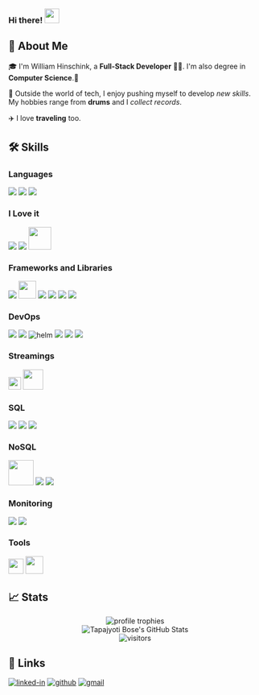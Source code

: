 ### Hi there! <img src="https://media.giphy.com/media/hvRJCLFzcasrR4ia7z/giphy.gif" width="29px" height="29px">

<!--
**WilliamHinschink/WilliamHinschink** is a ✨ _special_ ✨ repository because its `README.md` (this file) appears on your GitHub profile.

Here are some ideas to get you started:

- 🔭 I’m currently working on ...
- 🌱 I’m currently learning ...
- 👯 I’m looking to collaborate on ...
- 🤔 I’m looking for help with ...
- 💬 Ask me about ...
- 📫 How to reach me: ...
- 😄 Pronouns: ...
- ⚡ Fun fact: ...
-->
## 🚀 About Me

🎓 I'm William Hinschink, a **Full-Stack Developer** 👨‍💻. I'm also degree in **Computer Science**.🏅

🥁 Outside the world of tech, I enjoy pushing myself to develop *new skills*. My hobbies range from **drums** and I *collect records*.

✈️ I love **traveling** too.

## 🛠️ Skills

### Languages

<img src="https://img.icons8.com/color/35/000000/java-coffee-cup-logo--v2.png"/> <img src="https://img.icons8.com/color/35/typescript--v2.png"/> <img src="https://img.icons8.com/color/35/golang.png"/>

### I Love it

<img src="https://img.icons8.com/color/35/kotlin.png"/> <img src="https://img.icons8.com/color/35/python.png"/> <img src="https://upload.wikimedia.org/wikipedia/commons/thumb/3/36/Groovy-logo.svg/1200px-Groovy-logo.svg.png" width="45"/>

### Frameworks and Libraries

<img src="https://img.icons8.com/color/35/spring-logo.png"/> <img src="https://seeklogo.com/images/Q/quarkus-logo-C9F006782E-seeklogo.com.png" width="35"/> <img src="https://img.icons8.com/color/35/react-native.png"/> <img src="https://img.icons8.com/fluency/35/flutter.png"/> <img src="https://img.icons8.com/color/35/material-ui.png"/> <img src="https://img.icons8.com/fluency/35/node-js.png"/>

### DevOps

<img src="https://img.icons8.com/color/35/jenkins.png" /> <img src="https://img.icons8.com/color/35/kubernetes.png" /> <img src="https://img.icons8.com/external-bearicons-flat-bearicons/35/external-Helm-navigation-and-maps-bearicons-flat-bearicons.png" alt="helm"/> <img src="https://img.icons8.com/fluency/35/terraform.png"/> <img src="https://img.icons8.com/fluency/35/docker.png"/> <img src="https://img.icons8.com/color/35/gitlab.png"/>

### Streamings

<img src="http://cdn.onlinewebfonts.com/svg/img_465060.png" width="25"/> <img src="https://cdn.freebiesupply.com/logos/thumbs/2x/rabbitmq-logo.png" width="40"/>

### SQL

<img src="https://img.icons8.com/color/35/oracle-logo.png"/> <img src="https://img.icons8.com/color/35/postgreesql.png"/> <img src="https://img.icons8.com/fluency/35/mysql-logo.png"/>

### NoSQL

<img src="https://download.logo.wine/logo/Apache_Cassandra/Apache_Cassandra-Logo.wine.png" width="50"/> <img src="https://img.icons8.com/color/35/mongodb.png"/> <img src="https://img.icons8.com/color/35/elasticsearch.png"/>

### Monitoring

<img src="https://img.icons8.com/fluency/35/prometheus-app.png"/> <img src="https://img.icons8.com/color/35/grafana.png"/>

### Tools
<img src="https://cdn.icon-icons.com/icons2/2107/PNG/512/file_type_maven_icon_130397.png" width="30"/> <img src="https://cdn.icon-icons.com/icons2/2107/PNG/512/file_type_light_gradle_icon_130462.png" width="35"/>


## 📈 Stats

<div align="center">
    <img src="https://github-profile-trophy.vercel.app/?username=WilliamHinschink&row=1&column=6&margin-h=8&theme=darkhub&count_private=true&margin-w=15&no-frame=true" alt="profile trophies" />
    <br />
    <img src="https://github-readme-stats.vercel.app/api?username=WilliamHinschink&show_icons=true&hide_border=true" alt="Tapajyoti Bose's GitHub Stats">
    <br />
    <img src="https://visitor-badge.laobi.icu/badge?page_id=WilliamHinschink.WilliamHinschink" alt="visitors">
</div>

## 🔗 Links

[![linked-in](https://img.shields.io/badge/Linked_In-0077B5?style=for-the-badge&logo=LinkedIn&logoColor=white)](https://br.linkedin.com/in/william-hinschink-3bb499105)
[![github](https://img.shields.io/badge/GitHub-000000?style=for-the-badge&logo=GitHub&logoColor=white)](https://github.com/WilliamHinschink)
[![gmail](https://img.shields.io/badge/Gmail-D14836?style=for-the-badge&logo=Gmail&logoColor=white)](mailto:https://github.com/WilliamHinschink)

